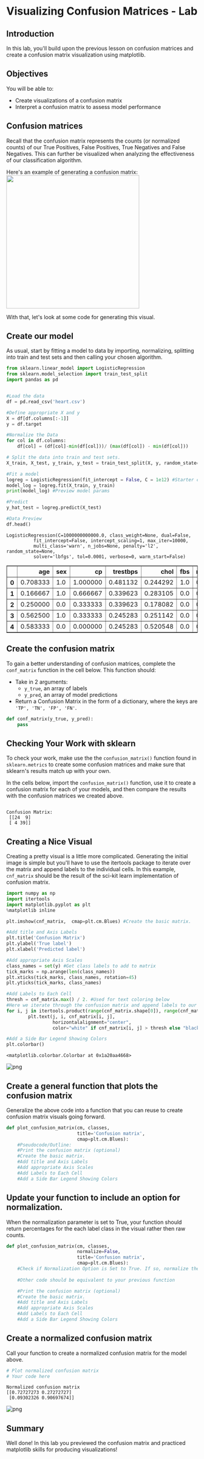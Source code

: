 
# Visualizing Confusion Matrices - Lab

## Introduction

In this lab, you'll build upon the previous lesson on confusion matrices and create a confusion matrix visualization using matplotlib. 

## Objectives

You will be able to:
* Create visualizations of a confusion matrix
* Interpret a confusion matrix to assess model performance

## Confusion matrices

Recall that the confusion matrix represents the counts (or normalized counts) of our True Positives, False Positives, True Negatives and False Negatives. This can further be visualized when analyzing the effectiveness of our classification algorithm.   
  
Here's an example of generating a confusion matrix:
<img src="./images/new_confusion_matrix.png" width="350">

With that, let's look at some code for generating this visual.

## Create our model
As usual, start by fitting a model to data by importing, normalizing, splitting into train and test sets and then calling your chosen algorithm.


```python
from sklearn.linear_model import LogisticRegression
from sklearn.model_selection import train_test_split
import pandas as pd


#Load the data
df = pd.read_csv('heart.csv')

#Define appropriate X and y
X = df[df.columns[:-1]]
y = df.target

#Normalize the Data
for col in df.columns:
    df[col] = (df[col]-min(df[col]))/ (max(df[col]) - min(df[col]))

# Split the data into train and test sets.
X_train, X_test, y_train, y_test = train_test_split(X, y, random_state=0)

#Fit a model
logreg = LogisticRegression(fit_intercept = False, C = 1e12) #Starter code
model_log = logreg.fit(X_train, y_train)
print(model_log) #Preview model params

#Predict
y_hat_test = logreg.predict(X_test)

#Data Preview
df.head()
```

    LogisticRegression(C=1000000000000.0, class_weight=None, dual=False,
              fit_intercept=False, intercept_scaling=1, max_iter=10000,
              multi_class='warn', n_jobs=None, penalty='l2', random_state=None,
              solver='lbfgs', tol=0.0001, verbose=0, warm_start=False)





<div>
<style scoped>
    .dataframe tbody tr th:only-of-type {
        vertical-align: middle;
    }

    .dataframe tbody tr th {
        vertical-align: top;
    }

    .dataframe thead th {
        text-align: right;
    }
</style>
<table border="1" class="dataframe">
  <thead>
    <tr style="text-align: right;">
      <th></th>
      <th>age</th>
      <th>sex</th>
      <th>cp</th>
      <th>trestbps</th>
      <th>chol</th>
      <th>fbs</th>
      <th>restecg</th>
      <th>thalach</th>
      <th>exang</th>
      <th>oldpeak</th>
      <th>slope</th>
      <th>ca</th>
      <th>thal</th>
      <th>target</th>
    </tr>
  </thead>
  <tbody>
    <tr>
      <th>0</th>
      <td>0.708333</td>
      <td>1.0</td>
      <td>1.000000</td>
      <td>0.481132</td>
      <td>0.244292</td>
      <td>1.0</td>
      <td>0.0</td>
      <td>0.603053</td>
      <td>0.0</td>
      <td>0.370968</td>
      <td>0.0</td>
      <td>0.0</td>
      <td>0.333333</td>
      <td>1.0</td>
    </tr>
    <tr>
      <th>1</th>
      <td>0.166667</td>
      <td>1.0</td>
      <td>0.666667</td>
      <td>0.339623</td>
      <td>0.283105</td>
      <td>0.0</td>
      <td>0.5</td>
      <td>0.885496</td>
      <td>0.0</td>
      <td>0.564516</td>
      <td>0.0</td>
      <td>0.0</td>
      <td>0.666667</td>
      <td>1.0</td>
    </tr>
    <tr>
      <th>2</th>
      <td>0.250000</td>
      <td>0.0</td>
      <td>0.333333</td>
      <td>0.339623</td>
      <td>0.178082</td>
      <td>0.0</td>
      <td>0.0</td>
      <td>0.770992</td>
      <td>0.0</td>
      <td>0.225806</td>
      <td>1.0</td>
      <td>0.0</td>
      <td>0.666667</td>
      <td>1.0</td>
    </tr>
    <tr>
      <th>3</th>
      <td>0.562500</td>
      <td>1.0</td>
      <td>0.333333</td>
      <td>0.245283</td>
      <td>0.251142</td>
      <td>0.0</td>
      <td>0.5</td>
      <td>0.816794</td>
      <td>0.0</td>
      <td>0.129032</td>
      <td>1.0</td>
      <td>0.0</td>
      <td>0.666667</td>
      <td>1.0</td>
    </tr>
    <tr>
      <th>4</th>
      <td>0.583333</td>
      <td>0.0</td>
      <td>0.000000</td>
      <td>0.245283</td>
      <td>0.520548</td>
      <td>0.0</td>
      <td>0.5</td>
      <td>0.702290</td>
      <td>1.0</td>
      <td>0.096774</td>
      <td>1.0</td>
      <td>0.0</td>
      <td>0.666667</td>
      <td>1.0</td>
    </tr>
  </tbody>
</table>
</div>



## Create the confusion matrix

To gain a better understanding of confusion matrices, complete the `conf_matrix` function in the cell below.  This function should:

* Take in 2 arguments: 
    * `y_true`, an array of labels
    * `y_pred`, an array of model predictions
* Return a Confusion Matrix in the form of a dictionary, where the keys are `'TP', 'TN', 'FP', 'FN'`. 



```python
def conf_matrix(y_true, y_pred):
    pass
```

## Checking Your Work with sklearn

To check your work, make use the the `confusion_matrix()` function found in `sklearn.metrics` to create some confusion matrices and make sure that sklearn's results match up with your own.

In the cells below, import the `confusion_matrix()` function, use it to create a confusion matrix for each of your models, and then compare the results with the confusion matrices we created above. 


```python

```

    Confusion Matrix:
     [[24  9]
     [ 4 39]]


## Creating a Nice Visual
Creating a pretty visual is a little more complicated. Generating the initial image is simple but you'll have to use the itertools package to iterate over the matrix and append labels to the individual cells. In this example, `cnf_matrix` should be the result of the sci-kit learn implementation of confusion matrix.


```python
import numpy as np
import itertools
import matplotlib.pyplot as plt
%matplotlib inline

plt.imshow(cnf_matrix,  cmap=plt.cm.Blues) #Create the basic matrix.

#Add title and Axis Labels
plt.title('Confusion Matrix')
plt.ylabel('True label')
plt.xlabel('Predicted label')

#Add appropriate Axis Scales
class_names = set(y) #Get class labels to add to matrix
tick_marks = np.arange(len(class_names))
plt.xticks(tick_marks, class_names, rotation=45)
plt.yticks(tick_marks, class_names)

#Add Labels to Each Cell
thresh = cnf_matrix.max() / 2. #Used for text coloring below
#Here we iterate through the confusion matrix and append labels to our visualization.
for i, j in itertools.product(range(cnf_matrix.shape[0]), range(cnf_matrix.shape[1])):
        plt.text(j, i, cnf_matrix[i, j],
                 horizontalalignment="center",
                 color="white" if cnf_matrix[i, j] > thresh else "black")

#Add a Side Bar Legend Showing Colors
plt.colorbar()
```




    <matplotlib.colorbar.Colorbar at 0x1a20aa4668>




![png](index_files/index_9_1.png)


## Create a general function that plots the confusion matrix
Generalize the above code into a function that you can reuse to create confusion matrix visuals going forward.


```python
def plot_confusion_matrix(cm, classes,
                          title='Confusion matrix',
                          cmap=plt.cm.Blues):
    #Pseudocode/Outline:
    #Print the confusion matrix (optional)
    #Create the basic matrix.
    #Add title and Axis Labels
    #Add appropriate Axis Scales
    #Add Labels to Each Cell
    #Add a Side Bar Legend Showing Colors
```

## Update your function to include an option for normalization.
When the normalization parameter is set to True, your function should return percentages for the each label class in the visual rather then raw counts.


```python
def plot_confusion_matrix(cm, classes,
                          normalize=False,
                          title='Confusion matrix',
                          cmap=plt.cm.Blues):
    #Check if Normalization Option is Set to True. If so, normalize the raw confusion matrix before visualizing
    
    #Other code should be equivalent to your previous function

    #Print the confusion matrix (optional)
    #Create the basic matrix.
    #Add title and Axis Labels
    #Add appropriate Axis Scales
    #Add Labels to Each Cell
    #Add a Side Bar Legend Showing Colors
```

## Create a normalized confusion matrix
Call your function to create a normalized confusion matrix for the model above.


```python
# Plot normalized confusion matrix
# Your code here
```

    Normalized confusion matrix
    [[0.72727273 0.27272727]
     [0.09302326 0.90697674]]



![png](index_files/index_15_1.png)


## Summary
Well done! In this lab you previewed the confusion matrix and practiced matplotlib skills for producing visualizations!
